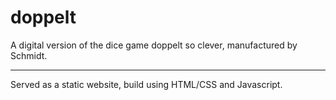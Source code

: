 # doppelt
A digital version of the dice game doppelt so clever, manufactured by Schmidt.

***

Served as a static website, build using HTML/CSS and Javascript.
